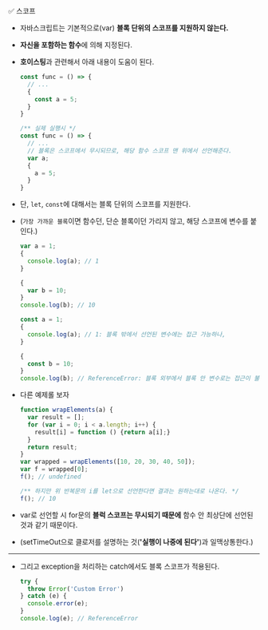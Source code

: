 ✅ 스코프
* 자바스크립트는 기본적으로(var) <b>블록 단위의 스코프를 지원하지 않는다.</b>
* <b>자신을 포함하는 함수</b>에 의해 지정된다.
* <b>호이스팅</b>과 관련해서 아래 내용이 도움이 된다.
  ```javascript
  const func = () => {
    // ...
    {
      const a = 5;
    }
  }

  /** 실제 실행시 */
  const func = () => {
    // ...
    // 블록은 스코프에서 무시되므로, 해당 함수 스코프 맨 위에서 선언해준다.
    var a;
    {
      a = 5;
    }
  }
  ```

* 단, `let`, `const`에 대해서는 블록 단위의 스코프를 지원한다.
* (`가장 가까운 블록`이면 함수던, 단순 블록이던 가리지 않고, 해당 스코프에 변수를 붙인다.)
  ```javascript
  var a = 1;
  {
    console.log(a); // 1
  }

  {
    var b = 10;
  }
  console.log(b); // 10
  ```
  ```javascript
  const a = 1;
  {
    console.log(a); // 1: 블록 밖에서 선언된 변수에는 접근 가능하나,
  }
  
  {
    const b = 10;
  }
  console.log(b); // ReferenceError: 블록 외부에서 블록 안 변수로는 접근이 불가능하다.
  ```
* 다른 예제롤 보자
  ```javascript
  function wrapElements(a) {
    var result = [];
    for (var i = 0; i < a.length; i++) {
      result[i] = function () {return a[i];}
    }
    return result;
  }
  var wrapped = wrapElements([10, 20, 30, 40, 50]);
  var f = wrapped[0];
  f(); // undefined

  /** 하지만 위 반복문의 i를 let으로 선언한다면 결과는 원하는대로 나온다. */
  f(); // 10
  ```
* var로 선언할 시 for문의 <b>블럭 스코프는 무시되기 때문에</b> 함수 안 최상단에 선언된 것과 같기 때문이다. 
* (setTimeOut으로 클로저를 설명하는 것(<b>'실행이 나중에 된다'</b>)과 일맥상통한다.)

<hr />

* 그리고 exception을 처리하는 catch에서도 블록 스코프가 적용된다.
  ```javascript
  try {
    throw Error('Custom Error')
  } catch (e) {
    console.error(e);
  }
  console.log(e); // ReferenceError
  ```